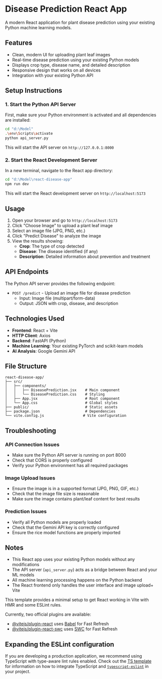 # Disease Prediction React App

A modern React application for plant disease prediction using your existing Python machine learning models.

## Features

- Clean, modern UI for uploading plant leaf images
- Real-time disease prediction using your existing Python models
- Displays crop type, disease name, and detailed description
- Responsive design that works on all devices
- Integration with your existing Python API

## Setup Instructions

### 1. Start the Python API Server

First, make sure your Python environment is activated and all dependencies are installed:

```bash
cd "d:\Model"
.\env\Scripts\activate
python api_server.py
```

This will start the API server on `http://127.0.0.1:8000`

### 2. Start the React Development Server

In a new terminal, navigate to the React app directory:

```bash
cd "d:\Model\react-disease-app"
npm run dev
```

This will start the React development server on `http://localhost:5173`

## Usage

1. Open your browser and go to `http://localhost:5173`
2. Click "Choose Image" to upload a plant leaf image
3. Select an image file (JPG, PNG, etc.)
4. Click "Predict Disease" to analyze the image
5. View the results showing:
   - **Crop**: The type of crop detected
   - **Disease**: The disease identified (if any)
   - **Description**: Detailed information about prevention and treatment

## API Endpoints

The Python API server provides the following endpoint:

- `POST /predict` - Upload an image file for disease prediction
  - Input: Image file (multipart/form-data)
  - Output: JSON with crop, disease, and description

## Technologies Used

- **Frontend**: React + Vite
- **HTTP Client**: Axios
- **Backend**: FastAPI (Python)
- **Machine Learning**: Your existing PyTorch and scikit-learn models
- **AI Analysis**: Google Gemini API

## File Structure

```
react-disease-app/
├── src/
│   ├── components/
│   │   ├── DiseasePrediction.jsx    # Main component
│   │   └── DiseasePrediction.css    # Styling
│   ├── App.jsx                      # Root component
│   └── App.css                      # Global styles
├── public/                          # Static assets
├── package.json                     # Dependencies
└── vite.config.js                  # Vite configuration
```

## Troubleshooting

### API Connection Issues
- Make sure the Python API server is running on port 8000
- Check that CORS is properly configured
- Verify your Python environment has all required packages

### Image Upload Issues
- Ensure the image is in a supported format (JPG, PNG, GIF, etc.)
- Check that the image file size is reasonable
- Make sure the image contains plant/leaf content for best results

### Prediction Issues
- Verify all Python models are properly loaded
- Check that the Gemini API key is correctly configured
- Ensure the rice model functions are properly imported

## Notes

- This React app uses your existing Python models without any modifications
- The API server (`api_server.py`) acts as a bridge between React and your ML models
- All machine learning processing happens on the Python backend
- The React frontend only handles the user interface and image upload+ Vite

This template provides a minimal setup to get React working in Vite with HMR and some ESLint rules.

Currently, two official plugins are available:

- [@vitejs/plugin-react](https://github.com/vitejs/vite-plugin-react/blob/main/packages/plugin-react) uses [Babel](https://babeljs.io/) for Fast Refresh
- [@vitejs/plugin-react-swc](https://github.com/vitejs/vite-plugin-react/blob/main/packages/plugin-react-swc) uses [SWC](https://swc.rs/) for Fast Refresh

## Expanding the ESLint configuration

If you are developing a production application, we recommend using TypeScript with type-aware lint rules enabled. Check out the [TS template](https://github.com/vitejs/vite/tree/main/packages/create-vite/template-react-ts) for information on how to integrate TypeScript and [`typescript-eslint`](https://typescript-eslint.io) in your project.
